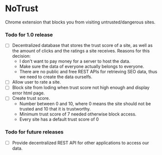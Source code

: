 # NoTrust
Chrome extension that blocks you from visiting untrusted/dangerous sites.

### Todo for 1.0 release
- [ ] Decentralized database that stores the trust score of a site, as well as the amount of clicks and the ratings a site receives. 
Reasons for this decision:
  - I don't want to pay money for a server to host the data.
  - Make sure the data of everyone actually belongs to everyone.
  - There are no public and free REST APIs for retrieving SEO data, thus we need to create the data ourselfs.
- [ ] Allow user to rate a site.
- [ ] Block site from loding when trust score not high enough and display error html page.
- [ ] Create trust score.
  - Number between 0 and 10, where 0 means the site should not be trusted and 10 that it is trustworthy.
  - Minimum trust score of 7 needed otherwise block access.
  - Every site has a default trust score of 0

### Todo for future releases
- [ ] Provide decentralized REST API for other applications to access our data.
